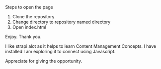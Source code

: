 Steps to open the page
1. Clone the repository
2. Change directory to repository named directory
3. Open index.html

Enjoy. Thank you. 

I like strapi alot as it helps to learn Content Management Concepts. I have installed I am exploring it to connect using Javascript. 

Appreciate for giving the opportunity. 

